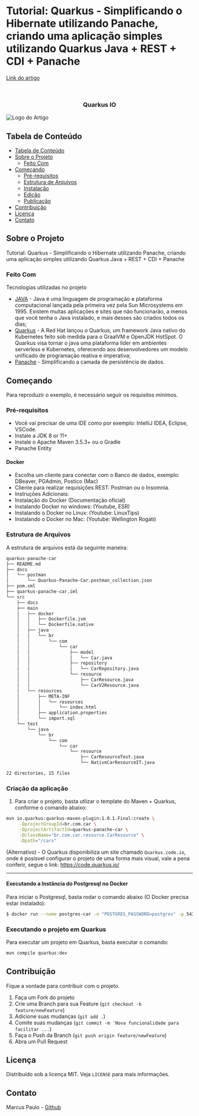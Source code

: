 
# Tutorial: Quarkus - Simplificando o Hibernate utilizando Panache, criando uma aplicação simples utilizando Quarkus Java + REST + CDI + Panache

[Link do artigo](https://www.linkedin.com/pulse/tutorial-quarkus-simplificando-o-hibernate-panache-da-silva-melo/)

<!-- PROJECT LOGO -->
<br />
<p align="center">
  <a href="https://quarkus.io">
  </a>
  <h3 align="center">Quarkus IO</h3>
</p>

![Logo do Artigo](https://www.flickr.com/photos/marcus-paulo/8711612303/)  

<!-- TABLE OF CONTENTS -->

## Tabela de Conteúdo

- [Tabela de Conteúdo](#tabela-de-conte%C3%BAdo)
- [Sobre o Projeto](#sobre-o-projeto)
  - [Feito Com](#feito-com)
- [Começando](#come%C3%A7ando)
  - [Pré-requisitos](#pr%C3%A9-requisitos)
  - [Estrutura de Arquivos](#estrutura-de-arquivos)
  - [Instalação](#instala%C3%A7%C3%A3o)
  - [Edição](#edi%C3%A7%C3%A3o)
  - [Publicação](#publica%C3%A7%C3%A3o)
- [Contribuição](#contribui%C3%A7%C3%A3o)
- [Licença](#licen%C3%A7a)
- [Contato](#contato)

<!-- ABOUT THE PROJECT -->

## Sobre o Projeto

Tutorial: Quarkus - Simplificando o Hibernate utilizando Panache, criando uma aplicação simples utilizando Quarkus Java + REST + CDI + Panache

### Feito Com

Tecnologias utilizadas no projeto

- [JAVA](https://www.java.com/pt_BR/download/) - Java é uma linguagem de programação e plataforma computacional lançada pela primeira vez pela Sun Microsystems em 1995. Existem muitas aplicações e sites que não funcionarão, a menos que você tenha o Java instalado, e mais desses são criados todos os dias;
- [Quarkus](https://quarkus.io/) - A Red Hat lançou o Quarkus, um framework Java nativo do Kubernetes feito sob medida para o GraalVM e OpenJDK HotSpot. O Quarkus visa tornar o java uma plataforma líder em ambientes serverless e Kubernetes, oferecendo aos desenvolvedores um modelo unificado de programação reativa e imperativa;
- [Panache](https://quarkus.io/guides/hibernate-orm-panache) - Simplificando a camada de persistência de dados.

<!-- GETTING STARTED -->

## Começando

Para reproduzir o exemplo, é necessário seguir os requisitos mínimos.

### Pré-requisitos

 - Você vai precisar de uma IDE como por exemplo: IntelliJ IDEA, Eclipse, VSCode.
 - Instale a JDK 8 or 11+
 - Instale o Apache Maven 3.5.3+ ou o Gradle
 - Panache Entity

 #### Docker
 - Escolha um cliente para conectar com o Banco de dados, exemplo: DBeaver, PGAdmin, Postico (Mac)
 - Cliente para realizar requisições REST: Postman ou o Insomnia.
 - Instruções Adicionais:
 - Instalação do Docker (Documentação oficial)
 - Instalando Docker no windows: (Youtube, ESR)
 - Instalando o Docker no Linux: (Youtube: LinuxTips)
 - Instalando o Docker no Mac: (Youtube: Wellington Rogati)

### Estrutura de Arquivos

A estrutura de arquivos está da seguinte maneira:

```bash
quarkus-panache-car
├── README.md
├── docs
│   └── postman
│       └── Quarkus-Panache-Car.postman_collection.json
├── pom.xml
├── quarkus-panache-car.iml
└── src
    ├── docs
    ├── main
    │   ├── docker
    │   │   ├── Dockerfile.jvm
    │   │   └── Dockerfile.native
    │   ├── java
    │   │   └── br
    │   │       └── com
    │   │           └── car
    │   │               ├── model
    │   │               │   └── Car.java
    │   │               ├── repository
    │   │               │   └── CarRepository.java
    │   │               └── resource
    │   │                   ├── CarResource.java
    │   │                   └── CarV2Resource.java
    │   └── resources
    │       ├── META-INF
    │       │   └── resources
    │       │       └── index.html
    │       ├── application.properties
    │       └── import.sql
    └── test
        └── java
            └── br
                └── com
                    └── car
                        └── resource
                            ├── CarResourceTest.java
                            └── NativeCarResourceIT.java

22 directories, 15 files

```

### Criação da aplicação

1. Para criar o projeto, basta utlizar o template do Maven + Quarkus, conforme o comando abaixo:

```sh
mvn io.quarkus:quarkus-maven-plugin:1.0.1.Final:create \
     -DprojectGroupId=br.com.car \
     -DprojectArtifactId=quarkus-panache-car \
     -DclassName="br.com.car.resource.CarResource" \
     -Dpath="/cars"
```

(Alternativo) - O Quarkus disponibiliza um site chamado `Quarkus.code.io`, onde é posísvel configurar o projeto de uma forma mais visual, vale a pena conferir, segue o link: https://code.quarkus.io/

---

#### Executando a Instância do Postgresql no Docker 

Para iniciar o Postgresql, basta rodar o comando abaixo (O Docker precisa estar instalado): 

```sh
$ docker run --name postgres-car -e "POSTGRES_PASSWORD=postgres" -p 5433:5432 -v ~/developer/PostgreSQL:/var/lib/postgresql/data -d postgres
```

### Executando o projeto em Quarkus

Para executar um projeto em Quarkus, basta executar o comando: 
```sh
mvn compile quarkus:dev
```

<!-- CONTRIBUTING -->

## Contribuição

Fique a vontade para contribuir com o projeto.

1. Faça um Fork do projeto
2. Crie uma Branch para sua Feature (`git checkout -b feature/newFeature`)
3. Adicione suas mudanças (`git add .`)
4. Comite suas mudanças (`git commit -m 'Nova funcionalidade para facilitar ...`)
5. Faça o Push da Branch (`git push origin feature/newFeature`)
6. Abra um Pull Request

<!-- LICENSE -->

## Licença

Distribuído sob a licença MIT. Veja `LICENSE` para mais informações.

<!-- CONTACT -->

## Contato

Marcus Paulo - [Github](https://github.com/marcuspaulo)
